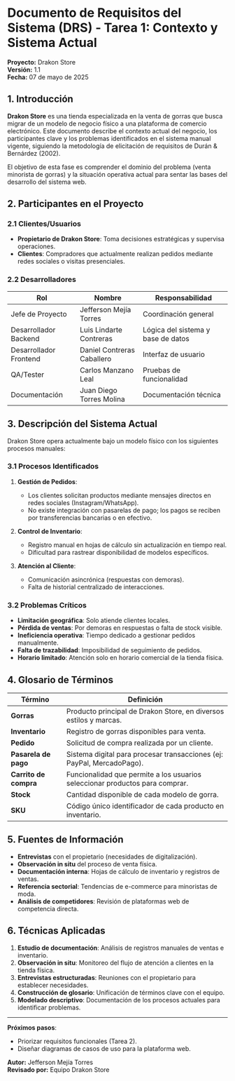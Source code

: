 # Documento de Requisitos del Sistema (DRS) - Tarea 1: Contexto y Sistema Actual

**Proyecto:** Drakon Store  
**Versión:** 1.1  
**Fecha:** 07 de mayo de 2025

## 1. Introducción

**Drakon Store** es una tienda especializada en la venta de gorras que busca migrar de un modelo de negocio físico a una plataforma de comercio electrónico. Este documento describe el contexto actual del negocio, los participantes clave y los problemas identificados en el sistema manual vigente, siguiendo la metodología de elicitación de requisitos de Durán & Bernárdez (2002).

El objetivo de esta fase es comprender el dominio del problema (venta minorista de gorras) y la situación operativa actual para sentar las bases del desarrollo del sistema web.

## 2. Participantes en el Proyecto

### 2.1 Clientes/Usuarios
* **Propietario de Drakon Store**: Toma decisiones estratégicas y supervisa operaciones.
* **Clientes**: Compradores que actualmente realizan pedidos mediante redes sociales o visitas presenciales.

### 2.2 Desarrolladores

| **Rol** | **Nombre** | **Responsabilidad** |
|---------|------------|---------------------|
| Jefe de Proyecto | Jefferson Mejía Torres | Coordinación general |
| Desarrollador Backend | Luis Lindarte Contreras | Lógica del sistema y base de datos |
| Desarrollador Frontend | Daniel Contreras Caballero | Interfaz de usuario |
| QA/Tester | Carlos Manzano Leal | Pruebas de funcionalidad |
| Documentación | Juan Diego Torres Molina | Documentación técnica |

## 3. Descripción del Sistema Actual

Drakon Store opera actualmente bajo un modelo físico con los siguientes procesos manuales:

### 3.1 Procesos Identificados

1. **Gestión de Pedidos**:
   * Los clientes solicitan productos mediante mensajes directos en redes sociales (Instagram/WhatsApp).
   * No existe integración con pasarelas de pago; los pagos se reciben por transferencias bancarias o en efectivo.

2. **Control de Inventario**:
   * Registro manual en hojas de cálculo sin actualización en tiempo real.
   * Dificultad para rastrear disponibilidad de modelos específicos.

3. **Atención al Cliente**:
   * Comunicación asincrónica (respuestas con demoras).
   * Falta de historial centralizado de interacciones.

### 3.2 Problemas Críticos

* **Limitación geográfica**: Solo atiende clientes locales.
* **Pérdida de ventas**: Por demoras en respuestas o falta de stock visible.
* **Ineficiencia operativa**: Tiempo dedicado a gestionar pedidos manualmente.
* **Falta de trazabilidad**: Imposibilidad de seguimiento de pedidos.
* **Horario limitado**: Atención solo en horario comercial de la tienda física.

## 4. Glosario de Términos

| **Término** | **Definición** |
|-------------|----------------|
| **Gorras** | Producto principal de Drakon Store, en diversos estilos y marcas. |
| **Inventario** | Registro de gorras disponibles para venta. |
| **Pedido** | Solicitud de compra realizada por un cliente. |
| **Pasarela de pago** | Sistema digital para procesar transacciones (ej: PayPal, MercadoPago). |
| **Carrito de compra** | Funcionalidad que permite a los usuarios seleccionar productos para comprar. |
| **Stock** | Cantidad disponible de cada modelo de gorra. |
| **SKU** | Código único identificador de cada producto en inventario. |

## 5. Fuentes de Información

* **Entrevistas** con el propietario (necesidades de digitalización).
* **Observación in situ** del proceso de venta física.
* **Documentación interna**: Hojas de cálculo de inventario y registros de ventas.
* **Referencia sectorial**: Tendencias de e-commerce para minoristas de moda.
* **Análisis de competidores**: Revisión de plataformas web de competencia directa.

## 6. Técnicas Aplicadas

1. **Estudio de documentación**: Análisis de registros manuales de ventas e inventario.
2. **Observación in situ**: Monitoreo del flujo de atención a clientes en la tienda física.
3. **Entrevistas estructuradas**: Reuniones con el propietario para establecer necesidades.
4. **Construcción de glosario**: Unificación de términos clave con el equipo.
5. **Modelado descriptivo**: Documentación de los procesos actuales para identificar problemas.

---

**Próximos pasos**:
* Priorizar requisitos funcionales (Tarea 2).
* Diseñar diagramas de casos de uso para la plataforma web.

**Autor:** Jefferson Mejía Torres  
**Revisado por:** Equipo Drakon Store
